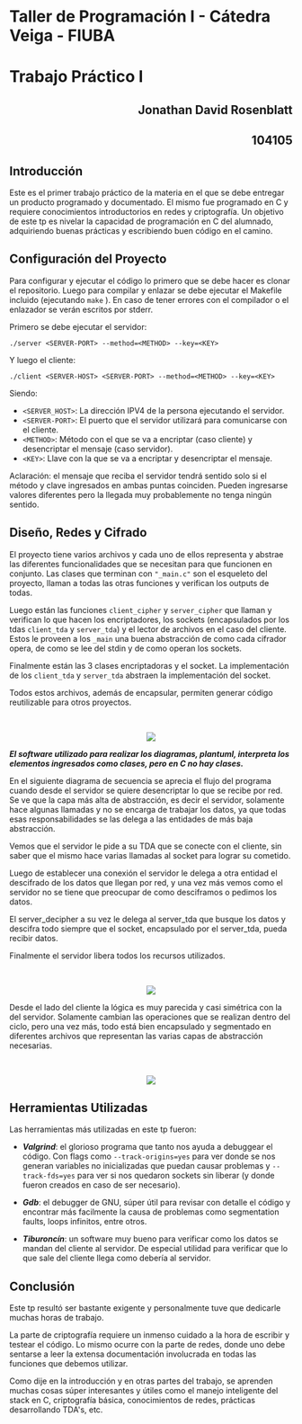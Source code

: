 # Taller de Programación I - Cátedra Veiga - FIUBA
# Trabajo Práctico I 

<h2 align="right">Jonathan David Rosenblatt</h2>
<h2 align="right">104105</h2>

## Introducción

Este es el primer trabajo práctico de la materia en el que se debe entregar un producto programado y documentado. El mismo fue programado en C y requiere conocimientos introductorios en redes y criptografía. Un objetivo de este tp es nivelar la capacidad de programación en C del alumnado, adquiriendo buenas prácticas y escribiendo buen código en el camino.

## Configuración del Proyecto

Para configurar y ejecutar el código lo primero que se debe hacer es clonar el repositorio. Luego para compilar y enlazar se debe ejecutar el Makefile incluido (ejecutando ```make``` ). En caso de tener errores con el compilador o el enlazador se verán escritos por stderr.

Primero se debe ejecutar el servidor:

```
./server <SERVER-PORT> --method=<METHOD> --key=<KEY>
```

Y luego el cliente:

```
./client <SERVER-HOST> <SERVER-PORT> --method=<METHOD> --key=<KEY>
```

Siendo:

- ```<SERVER_HOST>```: La dirección IPV4 de la persona ejecutando el servidor.
- ```<SERVER-PORT>```: El puerto que el servidor utilizará para comunicarse con el cliente.
- ```<METHOD>```: Método con el que se va a encriptar (caso cliente) y desencriptar el mensaje (caso servidor).
- ```<KEY>```: Llave con la que se va a encriptar y desencriptar el mensaje. 

Aclaración: el mensaje que reciba el servidor tendrá sentido solo si el método y clave ingresados en ambas puntas coinciden. Pueden ingresarse valores diferentes pero la llegada muy probablemente no tenga ningún sentido.

## Diseño, Redes y Cifrado

El proyecto tiene varios archivos y cada uno de ellos representa y abstrae las diferentes funcionalidades que se necesitan para que funcionen en conjunto. Las clases que terminan con ```"_main.c"``` son el esqueleto del proyecto, llaman a todas las otras funciones y verifican los outputs de todas.

Luego están las funciones ```client_cipher``` y ```server_cipher``` que llaman y verifican lo que hacen los encriptadores, los sockets (encapsulados por los tdas ```client_tda``` y ```server_tda```) y el lector de archivos en el caso del cliente. Estos le proveen a los ```_main``` una buena abstracción de como cada cifrador opera, de como se lee del stdin y de como operan los sockets.

Finalmente están las 3 clases encriptadoras y el socket. La implementación de los ```client_tda``` y ```server_tda``` abstraen la implementación del socket.

Todos estos archivos, además de encapsular, permiten generar código reutilizable para otros proyectos.

<br><p align="center"><img src="img/classdiag.png"/></p> 

***El software utilizado para realizar los diagramas, plantuml, interpreta los elementos ingresados como clases, pero en C no hay clases.***

En el siguiente diagrama de secuencia se aprecia el flujo del programa cuando desde el servidor se quiere desencriptar lo que se recibe por red. Se ve que la capa más alta de abstracción, es decir el servidor, solamente hace algunas llamadas y no se encarga de trabajar los datos, ya que todas esas responsabilidades se las delega a las entidades de más baja abstracción.

Vemos que el servidor le pide a su TDA que se conecte con el cliente, sin saber que el mismo hace varias llamadas al socket para lograr su cometido. 

Luego de establecer una conexión el servidor le delega a otra entidad el descifrado de los datos que llegan por red, y una vez más vemos como el servidor no se tiene que preocupar de como desciframos o pedimos los datos. 

El server_decipher a su vez le delega al server_tda que busque los datos y descifra todo siempre que el socket, encapsulado por el server_tda, pueda recibir datos.

Finalmente el servidor libera todos los recursos utilizados.

<br><p align="center"><img src="img/serverseq.png"/></p> 

Desde el lado del cliente la lógica es muy parecida y casi simétrica con la del servidor. Solamente cambian las operaciones que se realizan dentro del ciclo, pero una vez más, todo está bien encapsulado y segmentado en diferentes archivos que representan las varias capas de abstracción necesarias.

<br><p align="center"><img src="img/clientseq.png"/></p> 

## Herramientas Utilizadas

Las herramientas más utilizadas en este tp fueron:

- ***Valgrind***: el glorioso programa que tanto nos ayuda a debuggear el código. Con flags como ```--track-origins=yes``` para ver donde se nos generan variables no inicializadas que puedan causar problemas y ```--track-fds=yes``` para ver si nos quedaron sockets sin liberar (y donde fueron creados en caso de ser necesario). 

- ***Gdb***: el debugger de GNU, súper útil para revisar con detalle el código y encontrar más facilmente la causa de problemas como segmentation faults, loops infinitos, entre otros.

- ***Tiburoncín***: un software muy bueno para verificar como los datos se mandan del cliente al servidor. De especial utilidad para verificar que lo que sale del cliente llega como debería al servidor.

## Conclusión

Este tp resultó ser bastante exigente y personalmente tuve que dedicarle muchas horas de trabajo.

La parte de criptografía requiere un inmenso cuidado a la hora de escribir y testear el código. Lo mismo ocurre con la parte de redes, donde uno debe sentarse a leer la extensa documentación involucrada en todas las funciones que debemos utilizar.

Como dije en la introducción y en otras partes del trabajo, se aprenden muchas cosas súper interesantes y útiles como el manejo inteligente del stack en C, criptografía básica, conocimientos de redes, prácticas desarrollando TDA's, etc.
